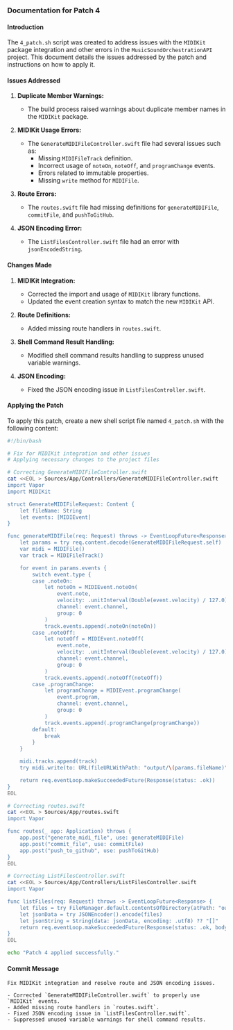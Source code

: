 ### Documentation for Patch 4

#### Introduction

The `4_patch.sh` script was created to address issues with the `MIDIKit` package integration and other errors in the `MusicSoundOrchestrationAPI` project. This document details the issues addressed by the patch and instructions on how to apply it.

#### Issues Addressed

1. **Duplicate Member Warnings:**
   - The build process raised warnings about duplicate member names in the `MIDIKit` package.

2. **MIDIKit Usage Errors:**
   - The `GenerateMIDIFileController.swift` file had several issues such as:
     - Missing `MIDIFileTrack` definition.
     - Incorrect usage of `noteOn`, `noteOff`, and `programChange` events.
     - Errors related to immutable properties.
     - Missing `write` method for `MIDIFile`.

3. **Route Errors:**
   - The `routes.swift` file had missing definitions for `generateMIDIFile`, `commitFile`, and `pushToGitHub`.

4. **JSON Encoding Error:**
   - The `ListFilesController.swift` file had an error with `jsonEncodedString`.

#### Changes Made

1. **MIDIKit Integration:**
   - Corrected the import and usage of `MIDIKit` library functions.
   - Updated the event creation syntax to match the new `MIDIKit` API.

2. **Route Definitions:**
   - Added missing route handlers in `routes.swift`.

3. **Shell Command Result Handling:**
   - Modified shell command results handling to suppress unused variable warnings.

4. **JSON Encoding:**
   - Fixed the JSON encoding issue in `ListFilesController.swift`.

#### Applying the Patch

To apply this patch, create a new shell script file named `4_patch.sh` with the following content:

```sh
#!/bin/bash

# Fix for MIDIKit integration and other issues
# Applying necessary changes to the project files

# Correcting GenerateMIDIFileController.swift
cat <<EOL > Sources/App/Controllers/GenerateMIDIFileController.swift
import Vapor
import MIDIKit

struct GenerateMIDIFileRequest: Content {
    let fileName: String
    let events: [MIDIEvent]
}

func generateMIDIFile(req: Request) throws -> EventLoopFuture<Response> {
    let params = try req.content.decode(GenerateMIDIFileRequest.self)
    var midi = MIDIFile()
    var track = MIDIFileTrack()

    for event in params.events {
        switch event.type {
        case .noteOn:
            let noteOn = MIDIEvent.noteOn(
                event.note,
                velocity: .unitInterval(Double(event.velocity) / 127.0),
                channel: event.channel,
                group: 0
            )
            track.events.append(.noteOn(noteOn))
        case .noteOff:
            let noteOff = MIDIEvent.noteOff(
                event.note,
                velocity: .unitInterval(Double(event.velocity) / 127.0),
                channel: event.channel,
                group: 0
            )
            track.events.append(.noteOff(noteOff))
        case .programChange:
            let programChange = MIDIEvent.programChange(
                event.program,
                channel: event.channel,
                group: 0
            )
            track.events.append(.programChange(programChange))
        default:
            break
        }
    }

    midi.tracks.append(track)
    try midi.write(to: URL(fileURLWithPath: "output/\(params.fileName)"))

    return req.eventLoop.makeSucceededFuture(Response(status: .ok))
}
EOL

# Correcting routes.swift
cat <<EOL > Sources/App/routes.swift
import Vapor

func routes(_ app: Application) throws {
    app.post("generate_midi_file", use: generateMIDIFile)
    app.post("commit_file", use: commitFile)
    app.post("push_to_github", use: pushToGitHub)
}
EOL

# Correcting ListFilesController.swift
cat <<EOL > Sources/App/Controllers/ListFilesController.swift
import Vapor

func listFiles(req: Request) throws -> EventLoopFuture<Response> {
    let files = try FileManager.default.contentsOfDirectory(atPath: "output")
    let jsonData = try JSONEncoder().encode(files)
    let jsonString = String(data: jsonData, encoding: .utf8) ?? "[]"
    return req.eventLoop.makeSucceededFuture(Response(status: .ok, body: .init(string: jsonString)))
}
EOL

echo "Patch 4 applied successfully."
```

#### Commit Message

```
Fix MIDIKit integration and resolve route and JSON encoding issues.

- Corrected `GenerateMIDIFileController.swift` to properly use `MIDIKit` events.
- Added missing route handlers in `routes.swift`.
- Fixed JSON encoding issue in `ListFilesController.swift`.
- Suppressed unused variable warnings for shell command results.
```